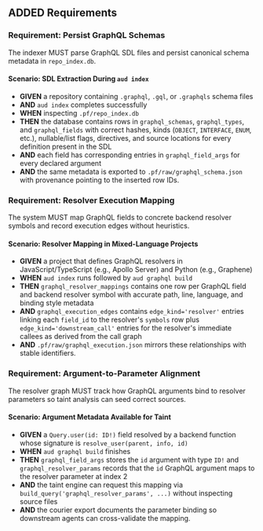 ## ADDED Requirements

### Requirement: Persist GraphQL Schemas
The indexer MUST parse GraphQL SDL files and persist canonical schema metadata in `repo_index.db`.

#### Scenario: SDL Extraction During `aud index`
- **GIVEN** a repository containing `.graphql`, `.gql`, or `.graphqls` schema files
- **AND** `aud index` completes successfully
- **WHEN** inspecting `.pf/repo_index.db`
- **THEN** the database contains rows in `graphql_schemas`, `graphql_types`, and `graphql_fields` with correct hashes, kinds (`OBJECT`, `INTERFACE`, `ENUM`, etc.), nullable/list flags, directives, and source locations for every definition present in the SDL
- **AND** each field has corresponding entries in `graphql_field_args` for every declared argument
- **AND** the same metadata is exported to `.pf/raw/graphql_schema.json` with provenance pointing to the inserted row IDs.

### Requirement: Resolver Execution Mapping
The system MUST map GraphQL fields to concrete backend resolver symbols and record execution edges without heuristics.

#### Scenario: Resolver Mapping in Mixed-Language Projects
- **GIVEN** a project that defines GraphQL resolvers in JavaScript/TypeScript (e.g., Apollo Server) and Python (e.g., Graphene)
- **WHEN** `aud index` runs followed by `aud graphql build`
- **THEN** `graphql_resolver_mappings` contains one row per GraphQL field and backend resolver symbol with accurate path, line, language, and binding style metadata
- **AND** `graphql_execution_edges` contains `edge_kind='resolver'` entries linking each `field_id` to the resolver's `symbols` row plus `edge_kind='downstream_call'` entries for the resolver's immediate callees as derived from the call graph
- **AND** `.pf/raw/graphql_execution.json` mirrors these relationships with stable identifiers.

### Requirement: Argument-to-Parameter Alignment
The resolver graph MUST track how GraphQL arguments bind to resolver parameters so taint analysis can seed correct sources.

#### Scenario: Argument Metadata Available for Taint
- **GIVEN** a `Query.user(id: ID!)` field resolved by a backend function whose signature is `resolve_user(parent, info, id)`
- **WHEN** `aud graphql build` finishes
- **THEN** `graphql_field_args` stores the `id` argument with type `ID!` and `graphql_resolver_params` records that the `id` GraphQL argument maps to the resolver parameter at index 2
- **AND** the taint engine can request this mapping via `build_query('graphql_resolver_params', ...)` without inspecting source files
- **AND** the courier export documents the parameter binding so downstream agents can cross-validate the mapping.
